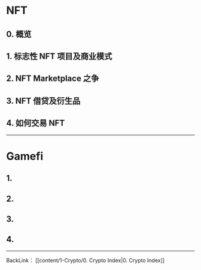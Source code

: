 # NFT
## 0. 概览

## 1. 标志性 NFT 项目及商业模式

## 2. NFT Marketplace 之争

## 3. NFT 借贷及衍生品

## 4. 如何交易 NFT
---
# Gamefi
## 1. 
## 2. 
## 3. 
## 4. 
---
BackLink： [[content/1-Crypto/0. Crypto Index|0. Crypto Index]]